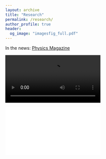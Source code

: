 ```yaml
---
layout: archive
title: "Research"
permalink: /research/
author_profile: true
header:
  og_image: "imagesfig_full.pdf"
---
```



In the news: [Physics Magazine](https://physics.aps.org/articles/v15/s71)

![](/images/animation_crystal.mp4)

![](/imagesfig_full.pdf)


